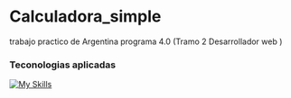 # Calculadora_simple
trabajo practico de Argentina programa 4.0 (Tramo 2 Desarrollador web )

### Teconologias aplicadas
[![My Skills](https://skillicons.dev/icons?i=vscode,html,css,js,git,github)](https://skillicons.dev)

